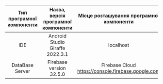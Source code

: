 | Тип програмної компоненти | Назва, версія програмної компоненти | Місце розташування програмної компоненти | 
| :-----------------------: | :---------------------------------: | :--------------------------------------: |
| IDE | Android Studio Giraffe 2022.3.1 | localhost |
| DataBase Server | Firebаse version 32.5.0 | Firebase Cloud https://console.firebase.google.com |
